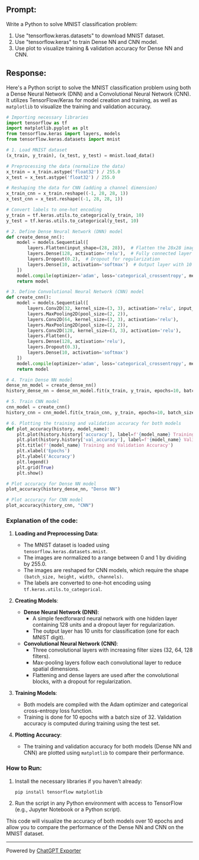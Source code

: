 ## Prompt:
Write a Python to solve MNIST classification problem:
1. Use "tensorflow.keras.datasets" to download MNIST dataset.
2. Use "tensorflow.keras" to train Dense NN and CNN model.
3. Use plot to visualize training & validation accuracy for Dense NN and CNN.

## Response:
Here's a Python script to solve the MNIST classification problem using both a Dense Neural Network (DNN) and a Convolutional Neural Network (CNN). It utilizes TensorFlow/Keras for model creation and training, as well as `matplotlib` to visualize the training and validation accuracy.

```python
# Importing necessary libraries
import tensorflow as tf
import matplotlib.pyplot as plt
from tensorflow.keras import layers, models
from tensorflow.keras.datasets import mnist

# 1. Load MNIST dataset
(x_train, y_train), (x_test, y_test) = mnist.load_data()

# Preprocessing the data (normalize the data)
x_train = x_train.astype('float32') / 255.0
x_test = x_test.astype('float32') / 255.0

# Reshaping the data for CNN (adding a channel dimension)
x_train_cnn = x_train.reshape((-1, 28, 28, 1))
x_test_cnn = x_test.reshape((-1, 28, 28, 1))

# Convert labels to one-hot encoding
y_train = tf.keras.utils.to_categorical(y_train, 10)
y_test = tf.keras.utils.to_categorical(y_test, 10)

# 2. Define Dense Neural Network (DNN) model
def create_dense_nn():
    model = models.Sequential([
        layers.Flatten(input_shape=(28, 28)),  # Flatten the 28x28 images
        layers.Dense(128, activation='relu'),  # Fully connected layer with ReLU activation
        layers.Dropout(0.2),  # Dropout for regularization
        layers.Dense(10, activation='softmax')  # Output layer with 10 classes
    ])
    model.compile(optimizer='adam', loss='categorical_crossentropy', metrics=['accuracy'])
    return model

# 3. Define Convolutional Neural Network (CNN) model
def create_cnn():
    model = models.Sequential([
        layers.Conv2D(32, kernel_size=(3, 3), activation='relu', input_shape=(28, 28, 1)),
        layers.MaxPooling2D(pool_size=(2, 2)),
        layers.Conv2D(64, kernel_size=(3, 3), activation='relu'),
        layers.MaxPooling2D(pool_size=(2, 2)),
        layers.Conv2D(128, kernel_size=(3, 3), activation='relu'),
        layers.Flatten(),
        layers.Dense(128, activation='relu'),
        layers.Dropout(0.3),
        layers.Dense(10, activation='softmax')
    ])
    model.compile(optimizer='adam', loss='categorical_crossentropy', metrics=['accuracy'])
    return model

# 4. Train Dense NN model
dense_nn_model = create_dense_nn()
history_dense_nn = dense_nn_model.fit(x_train, y_train, epochs=10, batch_size=32, validation_data=(x_test, y_test))

# 5. Train CNN model
cnn_model = create_cnn()
history_cnn = cnn_model.fit(x_train_cnn, y_train, epochs=10, batch_size=32, validation_data=(x_test_cnn, y_test))

# 6. Plotting the training and validation accuracy for both models
def plot_accuracy(history, model_name):
    plt.plot(history.history['accuracy'], label=f'{model_name} Training Accuracy')
    plt.plot(history.history['val_accuracy'], label=f'{model_name} Validation Accuracy')
    plt.title(f'{model_name} Training and Validation Accuracy')
    plt.xlabel('Epochs')
    plt.ylabel('Accuracy')
    plt.legend()
    plt.grid(True)
    plt.show()

# Plot accuracy for Dense NN model
plot_accuracy(history_dense_nn, "Dense NN")

# Plot accuracy for CNN model
plot_accuracy(history_cnn, "CNN")
```

### Explanation of the code:

1.  **Loading and Preprocessing Data**:
    
    *   The MNIST dataset is loaded using `tensorflow.keras.datasets.mnist`.
    *   The images are normalized to a range between 0 and 1 by dividing by 255.0.
    *   The images are reshaped for CNN models, which require the shape `(batch_size, height, width, channels)`.
    *   The labels are converted to one-hot encoding using `tf.keras.utils.to_categorical`.
2.  **Creating Models**:
    
    *   **Dense Neural Network (DNN)**:
        *   A simple feedforward neural network with one hidden layer containing 128 units and a dropout layer for regularization.
        *   The output layer has 10 units for classification (one for each MNIST digit).
    *   **Convolutional Neural Network (CNN)**:
        *   Three convolutional layers with increasing filter sizes (32, 64, 128 filters).
        *   Max-pooling layers follow each convolutional layer to reduce spatial dimensions.
        *   Flattening and dense layers are used after the convolutional blocks, with a dropout for regularization.
3.  **Training Models**:
    
    *   Both models are compiled with the Adam optimizer and categorical cross-entropy loss function.
    *   Training is done for 10 epochs with a batch size of 32. Validation accuracy is computed during training using the test set.
4.  **Plotting Accuracy**:
    
    *   The training and validation accuracy for both models (Dense NN and CNN) are plotted using `matplotlib` to compare their performance.

### How to Run:

1.  Install the necessary libraries if you haven't already:
    
    ```bash
    pip install tensorflow matplotlib
    ```
    
2.  Run the script in any Python environment with access to TensorFlow (e.g., Jupyter Notebook or a Python script).

This code will visualize the accuracy of both models over 10 epochs and allow you to compare the performance of the Dense NN and CNN on the MNIST dataset.



---
Powered by [ChatGPT Exporter](https://www.chatgptexporter.com)